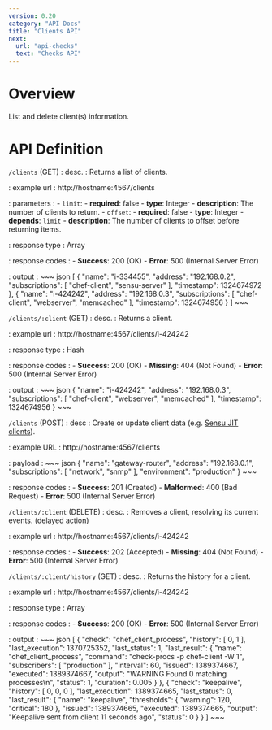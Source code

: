 ```yaml
---
version: 0.20
category: "API Docs"
title: "Clients API"
next:
  url: "api-checks"
  text: "Checks API"
---
```


# Overview

List and delete client(s) information.

# API Definition

`/clients` (GET)
: desc.
  : Returns a list of clients.

: example url
  : http://hostname:4567/clients

: parameters
  : - `limit`:
      - **required**: false
      - **type**: Integer
      - **description**: The number of clients to return.
    - `offset`:
      - **required**: false
      - **type**: Integer
      - **depends**: `limit`
      - **description**: The number of clients to offset before returning items.

: response type
  : Array

: response codes
  : - **Success**: 200 (OK)
    - **Error**: 500 (Internal Server Error)

: output
  : ~~~ json
    [
        {
            "name": "i-334455",
            "address": "192.168.0.2",
            "subscriptions": [
                "chef-client",
                "sensu-server"
            ],
            "timestamp": 1324674972
        },
        {
            "name": "i-424242",
            "address": "192.168.0.3",
            "subscriptions": [
                "chef-client",
                "webserver",
                "memcached"
            ],
            "timestamp": 1324674956
        }
    ]
    ~~~

`/clients/:client` (GET)
: desc.
  : Returns a client.

: example url
  : http://hostname:4567/clients/i-424242

: response type
  : Hash

: response codes
  : - **Success**: 200 (OK)
    - **Missing**: 404 (Not Found)
    - **Error**: 500 (Internal Server Error)

: output
  : ~~~ json
    {
        "name": "i-424242",
        "address": "192.168.0.3",
        "subscriptions": [
            "chef-client",
            "webserver",
            "memcached"
        ],
       "timestamp": 1324674956
    }
    ~~~

`/clients` (POST)
: desc
  : Create or update client data (e.g. [Sensu JIT clients](clients#jit-clients)).

: example URL
  : http://hostname:4567/clients

: payload
  : ~~~ json
    {
        "name": "gateway-router",
        "address": "192.168.0.1",
        "subscriptions": [
            "network",
            "snmp"
        ],
        "environment": "production"
    }
    ~~~

: response codes
  : - **Success**: 201 (Created)
    - **Malformed**: 400 (Bad Request)
    - **Error**: 500 (Internal Server Error)

`/clients/:client` (DELETE)
: desc.
  : Removes a client, resolving its current events. (delayed action)

: example url
  : http://hostname:4567/clients/i-424242

: response codes
  : - **Success**: 202 (Accepted)
    - **Missing**: 404 (Not Found)
    - **Error**: 500 (Internal Server Error)

`/clients/:client/history` (GET)
: desc.
  : Returns the history for a client.

: example url
  : http://hostname:4567/clients/i-424242

: response type
  : Array

: response codes
  : - **Success**: 200 (OK)
    - **Error**: 500 (Internal Server Error)

: output
  : ~~~ json
    [
        {
            "check": "chef_client_process",
            "history": [
                0,
                1
            ],
            "last_execution": 1370725352,
            "last_status": 1,
            "last_result": {
                "name": "chef_client_process",
                "command": "check-procs -p chef-client -W 1",
                "subscribers": [
                    "production"
                ],
                "interval": 60,
                "issued": 1389374667,
                "executed": 1389374667,
                "output": "WARNING Found 0 matching processes\n",
                "status": 1,
                "duration": 0.005
            }
        },
        {
            "check": "keepalive",
            "history": [
                0,
                0,
                0
            ],
            "last_execution": 1389374665,
            "last_status": 0,
            "last_result": {
                "name": "keepalive",
                "thresholds": {
                    "warning": 120,
                    "critical": 180
                },
                "issued": 1389374665,
                "executed": 1389374665,
                "output": "Keepalive sent from client 11 seconds ago",
                "status": 0
            }
        }
    ]
    ~~~
